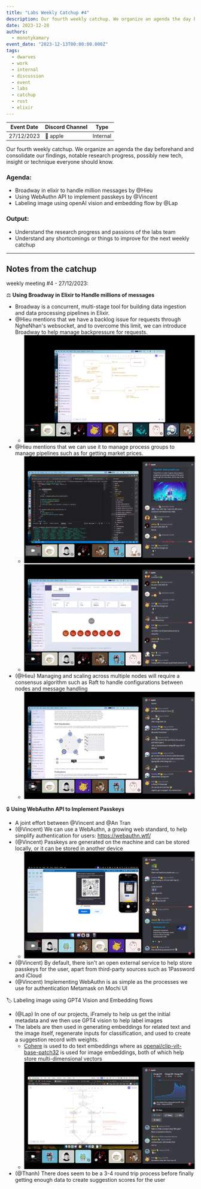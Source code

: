 ```yaml
---
title: "Labs Weekly Catchup #4"
description: Our fourth weekly catchup. We organize an agenda the day beforehand and consolidate our findings, notable research progress, possibly new tech, insight or technique everyone should know.
date: 2023-12-28
authors:
  - monotykamary
event_date: "2023-12-13T00:00:00.000Z"
tags:
  - dwarves
  - work
  - internal
  - discussion
  - event
  - labs
  - catchup
  - rust
  - elixir
---
```


| Event Date | Discord Channel | Type     |
| ---------- | --------------- | -------- |
| 27/12/2023 | 🍎 apple        | Internal |

Our fourth weekly catchup. We organize an agenda the day beforehand and consolidate our findings, notable research progress, possibly new tech, insight or technique everyone should know.

### Agenda:

- Broadway in elixir to handle million messages by @Hieu
- Using WebAuthn API to implement passkeys by @Vincent
- Labeling image using openAI vision and embedding flow by @Lap

### Output:

- Understand the research progress and passions of the labs team
- Understand any shortcomings or things to improve for the next weekly catchup

---

## Notes from the catchup

weekly meeting #4 - 27/12/2023:

⚖️ **Using Broadway in Elixir to Handle millions of messages**

- Broadway is a concurrent, multi-stage tool for building data ingestion and data processing pipelines in Elixir.
- @Hieu mentions that we have a backlog issue for requests through NgheNhan's websocket, and to overcome this limit, we can introduce Broadway to help manage backpressure for requests.
  - ![](assets/labs-weekly-catchup-4-20231228142048893.webp)
- @Hieu mentions that we can use it to manage process groups to manage pipelines such as for getting market prices.
  - ![](assets/labs-weekly-catchup-4-20231228141338220.webp)
  - ![](assets/labs-weekly-catchup-4-20231228141412858.webp)
- (@Hieu) Managing and scaling across multiple nodes will require a consensus algorithm such as Raft to handle configurations between nodes and message handling
  - ![](assets/labs-weekly-catchup-4-20231228142136373.webp)

🔒 **Using WebAuthn API to Implement Passkeys**

- A joint effort between @Vincent and @An Tran
- (@Vincent) We can use a WebAuthn, a growing web standard, to help simplify authentication for users: https://webauthn.wtf/
- (@Vincent) Passkeys are generated on the machine and can be stored locally, or it can be stored in another device
  - ![](assets/labs-weekly-catchup-4-20231228142417393.webp)
- (@Vincent) By default, there isn't an open external service to help store passkeys for the user, apart from third-party sources such as 1Password and iCloud
- (@Vincent) Implementing WebAuthn is as simple as the processes we use for authentication Metamask on Mochi UI

🏷️ Labeling image using GPT4 Vision and Embedding flows

- (@Lap) In one of our projects, iFramely to help us get the initial metadata and we then use GPT4 vision to help label images
- The labels are then used in generating embeddings for related text and the image itself, regenerate inputs for classification, and used to create a suggestion record with weights.
  - [Cohere](https://cohere.com/) is used to do text embeddings where as [openai/clip-vit-base-patch32](https://huggingface.co/openai/clip-vit-base-patch32) is used for image embeddings, both of which help store multi-dimensional vectors
  - ![](assets/labs-weekly-catchup-4-20231228143002213.webp)
- (@Thanh) There does seem to be a 3-4 round trip process before finally getting enough data to create suggestion scores for the user

